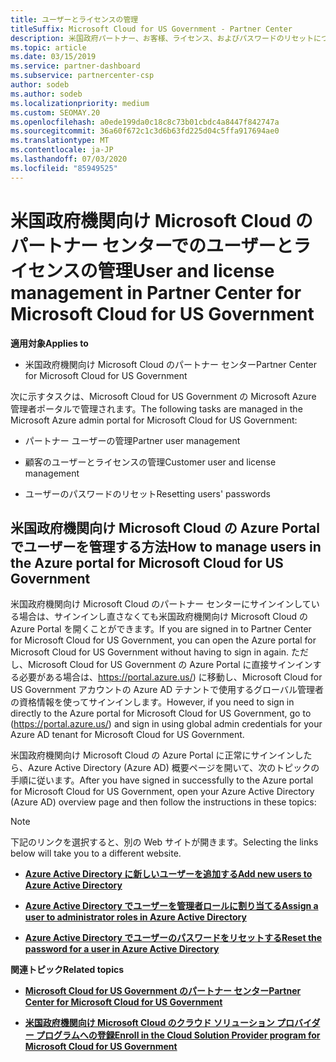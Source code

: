 ```yaml
---
title: ユーザーとライセンスの管理
titleSuffix: Microsoft Cloud for US Government - Partner Center
description: 米国政府パートナー、お客様、ライセンス、およびパスワードのリセットについて Microsoft Cloud のパートナーセンターを管理する方法と場所について説明します。
ms.topic: article
ms.date: 03/15/2019
ms.service: partner-dashboard
ms.subservice: partnercenter-csp
author: sodeb
ms.author: sodeb
ms.localizationpriority: medium
ms.custom: SEOMAY.20
ms.openlocfilehash: a0ede199da0c18c8c73b01cbdc4a8447f842747a
ms.sourcegitcommit: 36a60f672c1c3d6b63fd225d04c5ffa917694ae0
ms.translationtype: MT
ms.contentlocale: ja-JP
ms.lasthandoff: 07/03/2020
ms.locfileid: "85949525"
---
```

# <a name="user-and-license-management-in-partner-center-for-microsoft-cloud-for-us-government"></a><span data-ttu-id="018a0-103">米国政府機関向け Microsoft Cloud のパートナー センターでのユーザーとライセンスの管理</span><span class="sxs-lookup"><span data-stu-id="018a0-103">User and license management in Partner Center for Microsoft Cloud for US Government</span></span>

<span data-ttu-id="018a0-104">**適用対象**</span><span class="sxs-lookup"><span data-stu-id="018a0-104">**Applies to**</span></span>

- <span data-ttu-id="018a0-105">米国政府機関向け Microsoft Cloud のパートナー センター</span><span class="sxs-lookup"><span data-stu-id="018a0-105">Partner Center for Microsoft Cloud for US Government</span></span>

<span data-ttu-id="018a0-106">次に示すタスクは、Microsoft Cloud for US Government の Microsoft Azure 管理者ポータルで管理されます。</span><span class="sxs-lookup"><span data-stu-id="018a0-106">The following tasks are managed in the Microsoft Azure admin portal for Microsoft Cloud for US Government:</span></span>

- <span data-ttu-id="018a0-107">パートナー ユーザーの管理</span><span class="sxs-lookup"><span data-stu-id="018a0-107">Partner user management</span></span>

- <span data-ttu-id="018a0-108">顧客のユーザーとライセンスの管理</span><span class="sxs-lookup"><span data-stu-id="018a0-108">Customer user and license management</span></span>

- <span data-ttu-id="018a0-109">ユーザーのパスワードのリセット</span><span class="sxs-lookup"><span data-stu-id="018a0-109">Resetting users' passwords</span></span>


## <a name="how-to-manage-users-in-the-azure-portal-for-microsoft-cloud-for-us-government"></a><span data-ttu-id="018a0-110">米国政府機関向け Microsoft Cloud の Azure Portal でユーザーを管理する方法</span><span class="sxs-lookup"><span data-stu-id="018a0-110">How to manage users in the Azure portal for Microsoft Cloud for US Government</span></span>

<span data-ttu-id="018a0-111">米国政府機関向け Microsoft Cloud のパートナー センターにサインインしている場合は、サインインし直さなくても米国政府機関向け Microsoft Cloud の Azure Portal を開くことができます。</span><span class="sxs-lookup"><span data-stu-id="018a0-111">If you are signed in to Partner Center for Microsoft Cloud for US Government, you can open the Azure portal for Microsoft Cloud for US Government without having to sign in again.</span></span> <span data-ttu-id="018a0-112">ただし、Microsoft Cloud for US Government の Azure Portal に直接サインインする必要がある場合は、https://portal.azure.us/) に移動し、Microsoft Cloud for US Government アカウントの Azure AD テナントで使用するグローバル管理者の資格情報を使ってサインインします。</span><span class="sxs-lookup"><span data-stu-id="018a0-112">However, if you need to sign in directly to the Azure portal for Microsoft Cloud for US Government, go to (https://portal.azure.us/) and sign in using global admin credentials for your Azure AD tenant for Microsoft Cloud for US Government.</span></span>

<span data-ttu-id="018a0-113">米国政府機関向け Microsoft Cloud の Azure Portal に正常にサインインしたら、Azure Active Directory (Azure AD) 概要ページを開いて、次のトピックの手順に従います。</span><span class="sxs-lookup"><span data-stu-id="018a0-113">After you have signed in successfully to the Azure portal for Microsoft Cloud for US Government, open your Azure Active Directory (Azure AD) overview page and then follow the instructions in these topics:</span></span>

> [!NOTE]  
> <span data-ttu-id="018a0-114">下記のリンクを選択すると、別の Web サイトが開きます。</span><span class="sxs-lookup"><span data-stu-id="018a0-114">Selecting the links below will take you to a different website.</span></span> 

-  [<span data-ttu-id="018a0-115">**Azure Active Directory に新しいユーザーを追加する**</span><span class="sxs-lookup"><span data-stu-id="018a0-115">**Add new users to Azure Active Directory**</span></span>](https://docs.microsoft.com/azure/active-directory/active-directory-users-create-azure-portal)

-  [<span data-ttu-id="018a0-116">**Azure Active Directory でユーザーを管理者ロールに割り当てる**</span><span class="sxs-lookup"><span data-stu-id="018a0-116">**Assign a user to administrator roles in Azure Active Directory**</span></span>](https://docs.microsoft.com/azure/active-directory/active-directory-users-assign-role-azure-portal)

-  [<span data-ttu-id="018a0-117">**Azure Active Directory でユーザーのパスワードをリセットする**</span><span class="sxs-lookup"><span data-stu-id="018a0-117">**Reset the password for a user in Azure Active Directory**</span></span>](https://docs.microsoft.com/azure/active-directory/active-directory-users-reset-password-azure-portal)

<span data-ttu-id="018a0-118">**関連トピック**</span><span class="sxs-lookup"><span data-stu-id="018a0-118">**Related topics**</span></span>

-  [<span data-ttu-id="018a0-119">**Microsoft Cloud for US Government のパートナー センター**</span><span class="sxs-lookup"><span data-stu-id="018a0-119">**Partner Center for Microsoft Cloud for US Government**</span></span>](partner-center-for-microsoft-us-govt-cloud.md)

-  [<span data-ttu-id="018a0-120">**米国政府機関向け Microsoft Cloud のクラウド ソリューション プロバイダー プログラムへの登録**</span><span class="sxs-lookup"><span data-stu-id="018a0-120">**Enroll in the Cloud Solution Provider program for Microsoft Cloud for US Government**</span></span>](enroll-in-csp-for-microsoft-us-govt-cloud.md)
